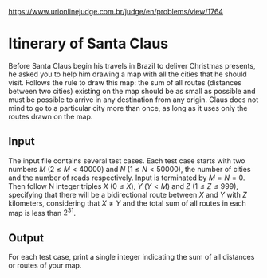 https://www.urionlinejudge.com.br/judge/en/problems/view/1764

# Itinerary of Santa Claus

Before Santa Claus begin his travels in Brazil to deliver Christmas presents,
he asked you to help him drawing a map with all the cities that he should
visit. Follows the rule to draw this map: the sum of all routes (distances
between two cities) existing on the map should be as small as possible and
must be possible to arrive in any destination from any origin. Claus does not
mind to go to a particular city more than once, as long as it uses only the
routes drawn on the map.

## Input

The input file contains several test cases. Each test case starts with two
numbers $M$ ($2 \leq M < 40000$) and $N$ ($1 \leq N < 50000$), the number of
cities and the number of roads respectively. Input is terminated by
$M = N = 0$. Then follow N integer triples $X$ ($0 \leq X$), $Y$ ($Y < M$) and
$Z$ ($1 \leq Z \leq 999$), specifying that there will be a bidirectional route
between $X$ and $Y$ with $Z$ kilometers, considering that $X \neq Y$ and the
total sum of all routes in each map is less than $2^{31}$.

## Output

For each test case, print a single integer indicating the sum of all distances
or routes of your map.
